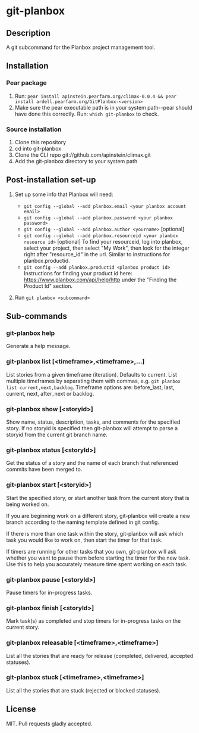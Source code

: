 # git-planbox

## Description

A git subcommand for the Planbox project management tool.

## Installation

### Pear package

1. Run: `pear install apinstein.pearfarm.org/climax-0.0.4 && pear install ardell.pearfarm.org/GitPlanbox-<version>`
2. Make sure the pear executable path is in your system path--pear should have done this correctly. Run: `which git-planbox` to check.

### Source installation

1. Clone this repository
2. cd into git-planbox
3. Clone the CLI repo git://github.com/apinstein/climax.git
4. Add the git-planbox directory to your system path

## Post-installation set-up

1. Set up some info that Planbox will need:

    * `git config --global --add planbox.email <your planbox account email>`
    * `git config --global --add planbox.password <your planbox password>`
    * `git config --global --add planbox.author <yourname>` [optional]
    * `git config --global --add planbox.resourceid <your planbox resource id>` [optional] To find your resourceid, log into planbox, select your project, then select "My Work", then look for the integer right after "resource_id" in the url. Similar to instructions for planbox.productid.
    * `git config --add planbox.productid <planbox product id>` Instructions for finding your product id here: https://www.planbox.com/api/help/http under the "Finding the Product Id" section.

2. Run `git planbox <subcommand>`

## Sub-commands

### git-planbox help

Generate a help message.

### git-planbox list [&lt;timeframe&gt;,&lt;timeframe&gt;,...]

List stories from a given timeframe (iteration). Defaults to current. List multiple timeframes by separating them with commas, e.g. `git planbox list current,next,backlog`. Timeframe options are: before_last, last, current, next, after_next or backlog.

### git-planbox show [&lt;storyid&gt;]

Show name, status, description, tasks, and comments for the specified story. If no storyid is specified then git-planbox will attempt to parse a storyid from the current git branch name.

### git-planbox status [&lt;storyId&gt;]

Get the status of a story and the name of each branch that referenced commits have been merged to.

### git-planbox start [&lt;storyid&gt;]

Start the specified story, or start another task from the current story that is being worked on.

If you are beginning work on a different story, git-planbox will create a new branch according to the naming template defined in git config.

If there is more than one task within the story, git-planbox will ask which task you would like to work on, then start the timer for that task.

If timers are running for other tasks that you own, git-planbox will ask whether you want to pause them before starting the timer for the new task. Use this to help you accurately measure time spent working on each task.

### git-planbox pause [&lt;storyId&gt;]

Pause timers for in-progress tasks.

### git-planbox finish [&lt;storyId&gt;]

Mark task(s) as completed and stop timers for in-progress tasks on the current story.

### git-planbox releasable [&lt;timeframe&gt;,&lt;timeframe&gt;]

List all the stories that are ready for release (completed, delivered, accepted statuses).

### git-planbox stuck [&lt;timeframe&gt;,&lt;timeframe&gt;]

List all the stories that are stuck (rejected or blocked statuses).

## License

MIT. Pull requests gladly accepted.
